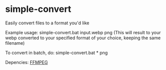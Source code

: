# simple-convert
Easily convert files to a format you'd like

Example usage: simple-convert.bat input.webp png (This will result to your webp converted to your specified format of your choice, keeping the same filename)

To convert in batch, do: simple-convert.bat * png

Depencies: [FFMPEG](https://ffmpeg.org/)
